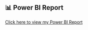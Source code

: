 ## 📊 Power BI Report

[Click here to view my Power BI Report](https://app.powerbi.com/groups/me/reports/f2d43b41-4331-4a05-83d0-bf44b0c9c2a9/70f06d688d24beca63a5?experience=power-bi)
